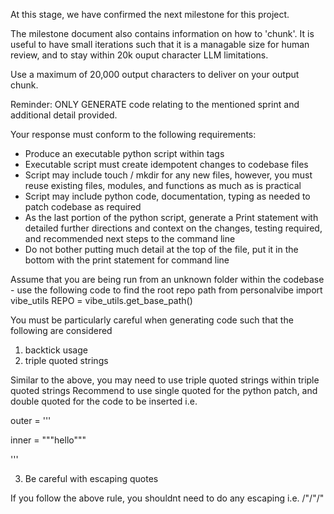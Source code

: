 At this stage, we have confirmed the next milestone for this project.

The milestone document also contains information on how to 'chunk'. It is useful to have small iterations such that it is a managable size for human review, and to stay within 20k ouput character LLM limitations.

Use a maximum of 20,000 output characters to deliver on your output chunk.

Reminder: ONLY GENERATE code relating to the mentioned sprint and additional detail provided.

Your response must conform to the following requirements:

- Produce an executable python script within <python></python> tags
- Executable script must create idempotent changes to codebase files
- Script may include touch / mkdir for any new files, however, you must reuse existing files, modules, and functions as much as is practical
- Script may include python code, documentation, typing as needed to patch codebase as required
- As the last portion of the python script, generate a Print statement with detailed further directions and context on the changes, testing required, and recommended next steps to the command line
- Do not bother putting much detail at the top of the file, put it in the bottom with the print statement for command line

Assume that you are being run from an unknown folder within the codebase - use the following code to find the root repo path
from personalvibe import vibe_utils
REPO = vibe_utils.get_base_path()

You must be particularly careful when generating code such that the following are considered
1. backtick usage
2. triple quoted strings

Similar to the above, you may need to use triple quoted strings within triple quoted strings
Recommend to use single quoted for the python patch, and double quoted for the code to be inserted i.e.

outer = '''

inner = """hello"""

'''

3. Be careful with escaping quotes

If you follow the above rule, you shouldnt need to do any escaping i.e. /"/"/"
